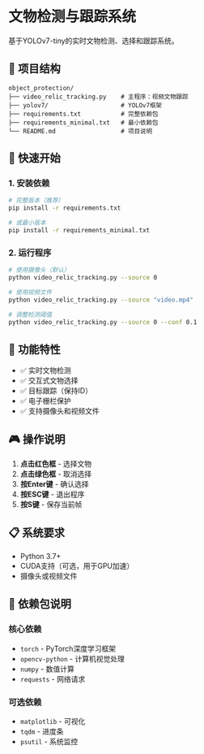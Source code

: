 # 文物检测与跟踪系统

基于YOLOv7-tiny的实时文物检测、选择和跟踪系统。

## 📁 项目结构

```
object_protection/
├── video_relic_tracking.py    # 主程序：视频文物跟踪
├── yolov7/                    # YOLOv7框架
├── requirements.txt           # 完整依赖包
├── requirements_minimal.txt   # 最小依赖包
└── README.md                  # 项目说明
```

## 🚀 快速开始

### 1. 安装依赖

```bash
# 完整版本（推荐）
pip install -r requirements.txt

# 或最小版本
pip install -r requirements_minimal.txt
```

### 2. 运行程序

```bash
# 使用摄像头（默认）
python video_relic_tracking.py --source 0

# 使用视频文件
python video_relic_tracking.py --source "video.mp4"

# 调整检测阈值
python video_relic_tracking.py --source 0 --conf 0.1
```

## 🎯 功能特性

- ✅ 实时文物检测
- ✅ 交互式文物选择
- ✅ 目标跟踪（保持ID）
- ✅ 电子栅栏保护
- ✅ 支持摄像头和视频文件

## 🎮 操作说明

1. **点击红色框** - 选择文物
2. **点击绿色框** - 取消选择
3. **按Enter键** - 确认选择
4. **按ESC键** - 退出程序
5. **按S键** - 保存当前帧

## 📋 系统要求

- Python 3.7+
- CUDA支持（可选，用于GPU加速）
- 摄像头或视频文件

## 🔧 依赖包说明

### 核心依赖
- `torch` - PyTorch深度学习框架
- `opencv-python` - 计算机视觉处理
- `numpy` - 数值计算
- `requests` - 网络请求

### 可选依赖
- `matplotlib` - 可视化
- `tqdm` - 进度条
- `psutil` - 系统监控